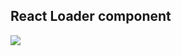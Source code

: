 ## React Loader component

![](https://github.com/idahogurl/vs-code-prettier-eslint/assets/29819444/bc9e67a5-a02e-4922-a9b7-3646d3735b04)

